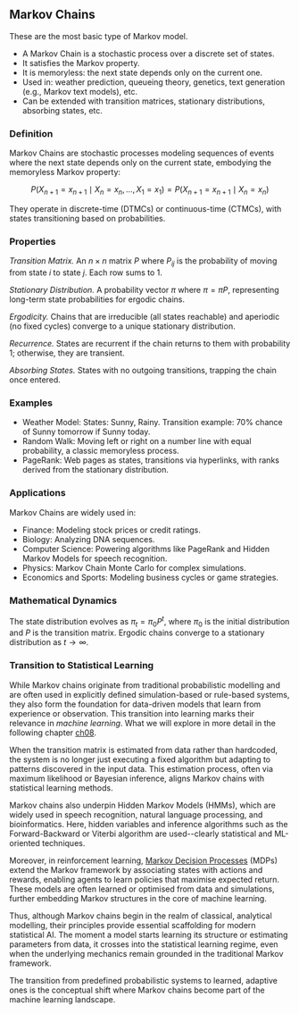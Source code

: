 
## Markov Chains

These are the most basic type of Markov model.
- A Markov Chain is a stochastic process over a discrete set of states.
- It satisfies the Markov property.
- It is memoryless: the next state depends only on the current one.
- Used in: weather prediction, queueing theory, genetics, text generation (e.g., Markov text models), etc.
- Can be extended with transition matrices, stationary distributions, absorbing states, etc.


### Definition

Markov Chains are stochastic processes modeling sequences of events where the next
state depends only on the current state, embodying the memoryless Markov property:
```math
P(X_{n+1} = x_{n+1} \mid X_n = x_n, \dots, X_1 = x_1) = P(X_{n+1} = x_{n+1} \mid X_n = x_n)
```
They operate in discrete-time (DTMCs) or continuous-time (CTMCs),
with states transitioning based on probabilities.


### Properties

*Transition Matrix.* An $n \times n$ matrix $P$ where $P_{ij}$ is the probability of moving from
state $i$ to state $j$. Each row sums to 1.

*Stationary Distribution.* A probability vector $\pi$ where $\pi = \pi P$, representing long-term
state probabilities for ergodic chains.

*Ergodicity.* Chains that are irreducible (all states reachable) and aperiodic (no fixed cycles)
converge to a unique stationary distribution.

*Recurrence.* States are recurrent if the chain returns to them with probability 1; otherwise,
they are transient.

*Absorbing States.* States with no outgoing transitions, trapping the chain once entered.


### Examples

- Weather Model: States: Sunny, Rainy. Transition example: 70% chance of Sunny tomorrow if Sunny today.
- Random Walk: Moving left or right on a number line with equal probability, a classic memoryless process.
- PageRank: Web pages as states, transitions via hyperlinks, with ranks derived from the stationary distribution.


### Applications

Markov Chains are widely used in:

- Finance: Modeling stock prices or credit ratings.
- Biology: Analyzing DNA sequences.
- Computer Science: Powering algorithms like PageRank and Hidden Markov Models for speech recognition.
- Physics: Markov Chain Monte Carlo for complex simulations.
- Economics and Sports: Modeling business cycles or game strategies.


### Mathematical Dynamics

The state distribution evolves as $\pi_t = \pi_0 P^t$, where $\pi_0$ is the initial distribution and
$P$ is the transition matrix. Ergodic chains converge to a stationary distribution as $t \to \infty$.


### Transition to Statistical Learning

While Markov chains originate from traditional probabilistic modelling and are often used in explicitly
defined simulation-based or rule-based systems, they also form the foundation for data-driven models
that learn from experience or observation. This transition into learning marks their relevance in *machine
learning*. What we will explore in more detail in the following chapter [ch08](./../../../ch08/ai/ml/).

When the transition matrix is estimated from data rather than hardcoded, the system is no longer just
executing a fixed algorithm but adapting to patterns discovered in the input data. This estimation
process, often via maximum likelihood or Bayesian inference, aligns Markov chains with statistical
learning methods.

Markov chains also underpin Hidden Markov Models (HMMs), which are widely used in speech recognition,
natural language processing, and bioinformatics. Here, hidden variables and inference algorithms such
as the Forward-Backward or Viterbi algorithm are used--clearly statistical and ML-oriented techniques.

Moreover, in reinforcement learning, [Markov Decision Processes](./../../../ch08/ai/ml/mdp/) (MDPs)
extend the Markov framework by associating states with actions and rewards, enabling agents to learn
policies that maximise expected return. These models are often learned or optimised from data and
simulations, further embedding Markov structures in the core of machine learning.

Thus, although Markov chains begin in the realm of classical, analytical modelling, their principles
provide essential scaffolding for modern statistical AI. The moment a model starts learning its structure
or estimating parameters from data, it crosses into the statistical learning regime, even when the
underlying mechanics remain grounded in the traditional Markov framework.

The transition from predefined probabilistic systems to learned, adaptive ones is the conceptual shift
where Markov chains become part of the machine learning landscape.
